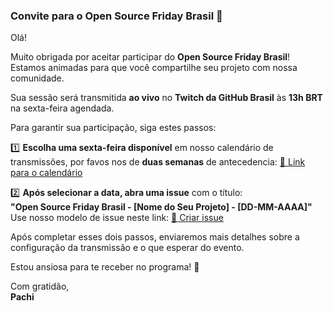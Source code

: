### **Convite para o Open Source Friday Brasil 🎉**  

Olá!  

Muito obrigada por aceitar participar do **Open Source Friday Brasil**! Estamos animadas para que você compartilhe seu projeto com nossa comunidade.  

Sua sessão será transmitida **ao vivo** no **Twitch da GitHub Brasil** às **13h BRT** na sexta-feira agendada.  

Para garantir sua participação, siga estes passos:  

1️⃣ **Escolha uma sexta-feira disponível** em nosso calendário de transmissões, por favos nos de **duas semanas** de antecedencia: [📅 Link para o calendário](https://calendar.app.google/bCv4PNzTqGizrTgJ6)  

2️⃣ **Após selecionar a data, abra uma issue** com o título:  
   **"Open Source Friday Brasil - [Nome do Seu Projeto] - [DD-MM-AAAA]"**  
   Use nosso modelo de issue neste link: [📌 Criar issue](https://github.com/pachicodes/open-source-friday-brasil/issues/new?template=brasil.yml)

Após completar esses dois passos, enviaremos mais detalhes sobre a configuração da transmissão e o que esperar do evento.  

Estou ansiosa para te receber no programa! 🚀  

Com gratidão,  
**Pachi**
